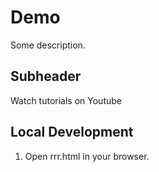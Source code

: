 # Demo

Some description.

## Subheader

Watch tutorials on Youtube

## Local Development

1. Open rrr.html in your browser.
